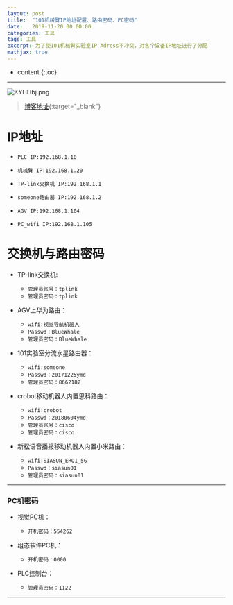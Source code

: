 ```yaml
---
layout: post
title:  "101机械臂IP地址配置、路由密码、PC密码"
date:   2019-11-20 00:00:00
categories: 工具
tags: 工具
excerpt: 为了使101机械臂实验室IP Adress不冲突，对各个设备IP地址进行了分配
mathjax: true
---
```

* content
{:toc}
---

![KYHHbj.png](https://s2.ax1x.com/2019/10/23/KYHHbj.png)



> [博客地址](https://dufaxing.com){:target="_blank"}

# IP地址

- `PLC IP:192.168.1.10`  

- `机械臂 IP:192.168.1.20` 

- `TP-link交换机 IP:192.168.1.1` 

- `someone路由器 IP:192.168.1.2` 

- `AGV IP:192.168.1.104` 

- `PC_wifi IP:192.168.1.105` 


# 交换机与路由密码

- TP-link交换机:
    - `管理员账号：tplink`
    - `管理员密码：tplink`

- AGV上华为路由：
    - `wifi:视觉导航机器人 `
    - `Passwd：BlueWhale`
    - `管理员密码：BlueWhale`

- 101实验室分流水星路由器：
    - `wifi:someone `
    - `Passwd：20171225ymd`
    - `管理员密码：8662182`

- crobot移动机器人内置思科路由：
    - `wifi:crobot `
    - `Passwd：20180604ymd`
    - `管理员账号：cisco`
    - `管理员密码：cisco`

- 新松语音播报移动机器人内置小米路由：
    - `wifi:SIASUN_ERO1_5G `
    - `Passwd：siasun01`
    - `管理员密码：siasun01`

---

### PC机密码

- 视觉PC机：
    - `开机密码：554262`

- 组态软件PC机：
    - `开机密码：0000`

- PLC控制台：
    - `管理员密码：1122`


---